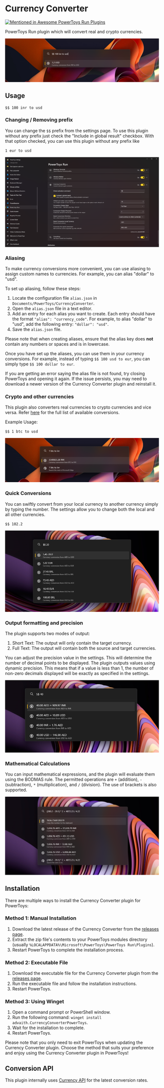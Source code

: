 # Currency Converter

[![Mentioned in Awesome PowerToys Run Plugins](https://awesome.re/mentioned-badge.svg)](https://github.com/hlaueriksson/awesome-powertoys-run-plugins)

PowerToys Run plugin which will convert real and crypto currencies.

![Screenshot](screenshots/screenshot1.png)

## Usage

```
$$ 100 inr to usd
```

### Changing / Removing prefix

You can change the `$$` prefix from the settings page. To use this plugin without any prefix just check the "Include in global result" checkbox. With that option checked, you can use this plugin without any prefix like 

```
1 eur to usd
```

![Screenshot](screenshots/screenshot2.png)

### Aliasing

To make currency conversions more convenient, you can use aliasing to assign custom names to currencies. For example, you can alias "dollar" to "usd". 

To set up aliasing, follow these steps:

1. Locate the configuration file `alias.json` in `Documents/PowerToys/CurrencyConverter`.
2. Open the `alias.json` file in a text editor.
3. Add an entry for each alias you want to create. Each entry should have the format `"alias": "currency_code"`. For example, to alias "dollar" to "usd", add the following entry: `"dollar": "usd"`.
4. Save the `alias.json` file.

Please note that when creating aliases, ensure that the alias key does **not** contain any numbers or spaces and is in lowercase.

Once you have set up the aliases, you can use them in your currency conversions. For example, instead of typing `$$ 100 usd to eur`, you can simply type `$$ 100 dollar to eur`.

If you are getting an error saying the alias file is not found, try closing PowerToys and opening it again. If the issue persists, you may need to download a newer version of the Currency Converter plugin and reinstall it.

### Crypto and other currencies

This plugin also converters real currencies to crypto currencies and vice versa. Refer [here](https://cdn.jsdelivr.net/gh/fawazahmed0/currency-api@1/latest/currencies.json) for the full list of available conversions. 

Example Usage:

```
$$ 1 btc to usd
```

![Screenshot](screenshots/screenshot3.png)

### Quick Conversions

You can swiftly convert from your local currency to another currency simply by typing the number. The settings allow you to change both the local and all other currencies.

```
$$ 102.2
```

![Screenshot](screenshots/screenshot4.png)

### Output formatting and precision

The plugin supports two modes of output:

1. Short Text: The output will only contain the target currency.
2. Full Text: The output will contain both the source and target currencies.

You can adjust the precision value in the settings. This will determine the number of decimal points to be displayed. The plugin outputs values using dynamic precision. This means that if a value is less than 1, the number of non-zero decimals displayed will be exactly as specified in the settings.

![Screenshot](screenshots/screenshot5.png)

### Mathematical Calculations

You can input mathematical expressions, and the plugin will evaluate them using the BODMAS rule. The permitted operations are `+` (addition), `-` (subtraction), `*` (multiplication), and `/` (division). The use of brackets is also supported.

![Screenshot](screenshots/screenshot6.png)

## Installation

There are multiple ways to install the Currency Converter plugin for PowerToys:

### Method 1: Manual Installation

1. Download the latest release of the Currency Converter from the [releases page](https://github.com/advaith3600/powertoys-run-currency-converter/releases).
2. Extract the zip file's contents to your PowerToys modules directory (usually `%LOCALAPPDATA%\Microsoft\PowerToys\PowerToys Run\Plugins`).
3. Restart PowerToys to complete the installation process.

### Method 2: Executable File

1. Download the executable file for the Currency Converter plugin from the [releases page](https://github.com/advaith3600/powertoys-run-currency-converter/releases).
2. Run the executable file and follow the installation instructions.
3. Restart PowerToys.

### Method 3: Using Winget

1. Open a command prompt or PowerShell window.
2. Run the following command: `winget install advaith.CurrencyConverterPowerToys`.
3. Wait for the installation to complete.
4. Restart PowerToys.

Please note that you only need to exit PowerToys when updating the Currency Converter plugin.
Choose the method that suits your preference and enjoy using the Currency Converter plugin in PowerToys!

## Conversion API

This plugin internally uses [Currency API](https://github.com/fawazahmed0/exchange-api) for the latest conversion rates. 
